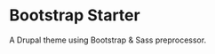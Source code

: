 <!-- @file Instructions for subtheming using the Sass Starterkit. -->
<!-- @defgroup subtheme_sass -->
<!-- @ingroup subtheme -->
# Bootstrap Starter

A Drupal theme using Bootstrap & Sass preprocessor.

[Bootstrap Framework]: https://getbootstrap.com/docs/3.3/
[Bootstrap Framework Source Files]: https://github.com/twbs/bootstrap-sass
[Sass]: http://sass-lang.com
